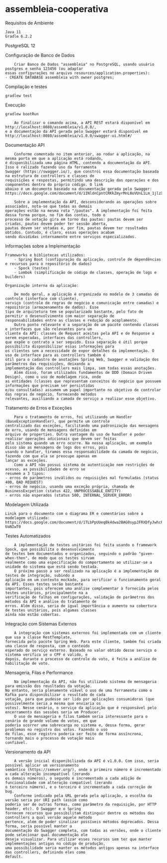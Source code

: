 # assembleia-cooperativa

Requisitos de Ambiente
	
	Java 11
	Gradle 6.2.2
  PostgreSQL 12
 
Configuração de Banco de Dados

		Criar Banco de Dados "assembleia" no PostgreSQL, usando usuário postgres e senha 123456 (ou adaptar  
	essas configurações no arquivo resources/application.properties):
    - CREATE DATABASE assembleia with owner postgres;

Compilação e testes

	gradlew test

Execução

	gradlew bootRun
	
		Ao finalizar o comando acima, a API REST estará disponível em http://localhost:8080/assembleia/v1.0.0/, 
	e a documentação da API gerada pelo Swagger estará disponível em 
	http://localhost:8080/assembleia/v1.0.0/swagger-ui.html#/


Documentação API

		Conforme comentado no item anterior, ao rodar a aplicação, na mesma porta em que a aplicação está rodando,
	é disponibilizada uma página HTML, contendo a documentação da API. Isso é ralizado fazendo uso da ferramenta 
	Swagger (https://swagger.io/), que constrói essa documentação baseada na estrutura de controllers e classes de 
	requisições e respostas, permitindo uma descrição das operações e dos componentes dentro do próprio código. O link
	abaixo é um documento baseado na documentação gerada pelo Swagger:
	https://docs.google.com/document/d/1INldnCpntCRKkZmyrMnL8oVUnL1Lm_1jlzXHjsaXxGY
		
		Sobre a implementação da API, desconsiderando as operações sobre associados, nota-se que todas as demais
	operações estão na mesma rota "/pautas". A implementação foi feita dessa forma porque, no fim das contas, todo o
	processo de votação gira em torno das pautas: pautas devem ser criadas, pautas devem poder ter sessão aberta,
	pautas devem ser votadas e, por fim, pautas devem ter resultados obtidos. Contudo, é claro, essas operações acabam
	sendo divididas internamente entre serviços especializados.
	
Informações sobre a Implementação

	Frameworks e bibliotecas utilizados: 
		- Spring Boot (configuração da aplicação, controle de dependências e recursos para o repositório de dados) 
		- Spock (testes)
		- Lombok (simplificação de código de classes, operação de logs e builders)
		
	Organização interna da aplicação:
	
		De modo geral, a aplicação é organizada no modelo de 3 camadas de controle (interface com cliente), 
	serviço (controle de regras de negócio e comunicação entre camadas) e repositório (armazenamento de dados). Esse 
	tipo de arquitetura tem se popularizado bastante, pelo fato de permitir o desenvolvimento com maior separação de 
	responsabilidades entre as classes e redução do acoplamento.
		Outro ponto relevante é a separação de um pacote contendo classes e interfaces que são relevantes para um
	cliente da API: classes de Request aceitas pela API e de Response a serem esperadas, interfaces das controllers, 
	que expõe o contrato a ser seguido. Essa separação é útil porque possibilita disponibilizar essas informações para 
	os clientes sem a necessidade de expor detalhes da implementação. O uso de interface para as controllers também é 
	útil para o cadastro de anotações Spring Web, Swagger e validação dos parâmetros das requisições, deixando a
	implementação das controllers mais limpa, sem todas essas anotações.
		Além disso, foram utilizados fundamentos de DDD (Domain Driven Design), como o uso de modelagem rica, onde 
	as entidades (classes que representam conceitos do negócio que possuem informações que precisam ser persistidas 
	e/ou consultadas) assumem um papel importante no objetivo de controlar das regras de negócio, fornecendo métodos 
	relevantes, auxiliando a camada de serviço a realizar esse objetivo.
		
Tratamento de Erros e Exceções

		Para o tratamento de erros, foi utilizando um Handler (BaseExceptionHandler), que permite um controle 
	centralizado das exceções, facilitando uma padronização das mensagens de erro, usando de mensagens definidas em
	arquivo de properties. Outra vantagem do uso de handler é poder realizar operações adicionais que devem ser feitas
	pelo sistema quando um erro ocorre. Na nossa aplicação, um exemplo disso são as mensagens de logs dos erros, pois
	usando o handler, tiramos essa responsabilidade da camada de negócio, fazendo com que ela se preocupe apenas em
	lançar as exceções.
		Como a API não possui sistema de autenticação nem restrições de acesso, as possibilidades de erro se 
	resumem a 3 tipos:
	- erros de parâmetros inválidos ou requisições mal formuladas (status 400, BAD REQUEST)
	- erros de negócio, usando uma exceção própria, chamada de BusinessExcpetion (status 422, UNPROCESSABLE_ENTITY)
	- erros não esperados (status 500, INTERNAL_SERVER_ERROR)
	
Modelagem Utilizada

	Linik para o documento com o diagrama ER e comentários sobre a modelagem utilizada:
	https://docs.google.com/document/d/1TLbPpUUeqBk4dwa2BAG0sypJFRXDfyJwhcP-UaNIwT0
	
Testes Automatizados

		A implementação de testes unitários foi feita usando o framework Spock, que possibilita o desenvolvimento 
	de testes bem documentados e organizados, seguindo o padrão "given-when-then", de modo que os testes sirvam 
	realmente como uma especificação do comportamento ao utilizar-se a unidade do sistema que está sendo testada.
		O próximo passo a ser realizado na aplicação é a implementação de testes de integração, subindo a 
	aplicação em um contexto mockado, para verificar o funcionamento geral da API. Esses testes serão bastante 
	importantes, pois oferecem uma análise complementar à fornecida pelos testes unitários, principalmente na a 
	verificação de falhas em configurações, validação de parâmetros dos métodos da API e análise do tratamento de 
	erros. Além disso, seria de igual importância o aumento na cobertura de testes unitários, pois algumas classes
	ainda não estão cobertas.
	

Integração com Sistemas Externos

		A integração com sistemas externos foi implementada com um cliente que usa a classe RestTemplate, 
	fornecida pelo pacote Spring Web. Para este cliente, também foi criada uma classe de resposta, com o conteúdo
	esperado do serviço externo. Baseado no valor obtido desse serviço o sistema verifica se o CPF é valido, e 
	depois, durante o processo de controle do voto, é feita a análise de habilitação de voto.

Mensageria, Filas e Performance

		Na implementação da API, não foi utilizado sistema de mensageria para emissão dos reusltados da votação.
	No entanto, seria plenamente viável o uso de uma ferramenta como o Kafka para disponibilizar o resultado de cada
	votação, para que pudesse ser lido por aplicações consumidoras (que possivelmente seria a mesma que enviaria os 
	votos). Nesse cenário, o serviço da aplicação que é responsável pelo encerramento das sessões seria um Producer.
		O uso de mensageria e filas também seria interessante para o cenário de grande volume de votos, em que
	poderia ocorrer uma sobrecarga no sistema e, dessa forma, gerar problemas no registro dos votos. Fazendo o uso
	de filas, esse registro poderia ser feito de forma assíncrona, tornando mais o processo de votação mais 
	confiável.

Versionamento da API

		A versão inicial disponibilizada da API é v1.0.0. Com isso, seria possível aplicar um versionamento
	semântico (https://semver.org/), onde o primeiro número é incrementado a cada alteração incompatível (zerando
	os demais números), o segundo é incrementado a cada adição de funcionalidade com alteração compatível (zerando 
	o terceiro número), e o terceiro é incrementado a cada correção de bug.
		Conforme indicado pela URL gerada pela aplicação, a escolha da versão seria por URI path (assim como 
	poderia ser de outras formas, como parâmetro da requisição, por HTTP header, etc). O Swagger e o Spring 
	fornecem recursos que possibilitam distinguir dentre os métodos das controllers a qual versão aquele método 
	pertence, além de poder sinalizar possíveis métodos deprecados. Dessa forma, seria possível manter a
	documentação do Swagger completa, com todas as versões, onde o cliente pode selecionar qual documentação ele
	deseja visualizar. Para utilizar esses recursos sem ter que manter implementações antigas no código de produção,
	uma possibilidade seria manter os métodos antigos apenas na interface das controllers, definindo eles como 
	default.
	
